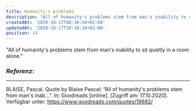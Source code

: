 ```yaml
---
title: Humanity's problems
description: "All of humanity's problems stem from man's inability to sit quietly in a room alone."
createdAt: '2020-10-17T08:36:50+02:00'
updatedAt: '2020-10-17T10:10:18+02:00'
position: 14
---
```


"All of humanity's problems stem from man's inability to sit quietly in a room alone."

### *Referenz*:

---

BLAISE, Pascal. Quote by Blaise Pascal: “All of humanity's problems stem from man's inab...”. In: Goodreads [online]. [Zugriff am: 17.10.2020]. Verfügbar unter: https://www.goodreads.com/quotes/19682/ <i class="zmdi zmdi-open-in-new"></i>
